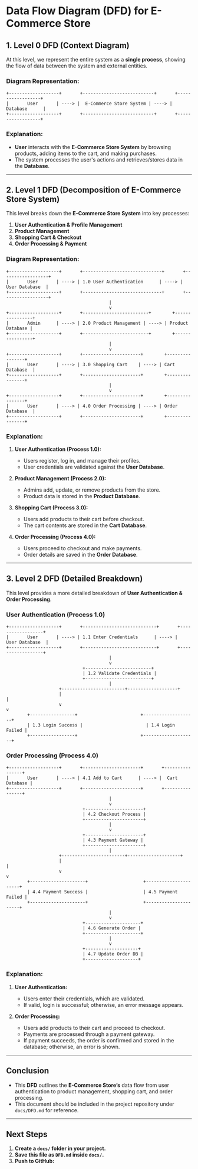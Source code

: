 # **Data Flow Diagram (DFD) for E-Commerce Store**

## **1. Level 0 DFD (Context Diagram)**

At this level, we represent the entire system as a **single process**, showing the flow of data between the system and external entities.

### **Diagram Representation:**
```
+-------------------+       +---------------------------+       +------------------+
|       User       | ----> |  E-Commerce Store System | ----> |   Database      |
+-------------------+       +---------------------------+       +------------------+
```

### **Explanation:**
- **User** interacts with the **E-Commerce Store System** by browsing products, adding items to the cart, and making purchases.
- The system processes the user's actions and retrieves/stores data in the **Database**.

---

## **2. Level 1 DFD (Decomposition of E-Commerce Store System)**

This level breaks down the **E-Commerce Store System** into key processes:

1. **User Authentication & Profile Management**
2. **Product Management**
3. **Shopping Cart & Checkout**
4. **Order Processing & Payment**

### **Diagram Representation:**
```
+-------------------+       +------------------------------+       +------------------+
|       User       | ----> | 1.0 User Authentication      | ----> |   User Database  |
+-------------------+       +------------------------------+       +------------------+
                                       |
                                       v
+-------------------+       +-------------------------+        +----------------+
|       Admin      | ----> | 2.0 Product Management | ----> | Product Database |
+-------------------+       +-------------------------+        +----------------+
                                       |
                                       v
+-------------------+       +----------------------+        +----------------+
|       User       | ----> | 3.0 Shopping Cart    | ----> | Cart Database  |
+-------------------+       +----------------------+        +----------------+
                                       |
                                       v
+-------------------+       +----------------------+        +----------------+
|       User       | ----> | 4.0 Order Processing | ----> | Order Database  |
+-------------------+       +----------------------+        +----------------+
```

### **Explanation:**

1. **User Authentication (Process 1.0):**
   - Users register, log in, and manage their profiles.
   - User credentials are validated against the **User Database**.

2. **Product Management (Process 2.0):**
   - Admins add, update, or remove products from the store.
   - Product data is stored in the **Product Database**.

3. **Shopping Cart (Process 3.0):**
   - Users add products to their cart before checkout.
   - The cart contents are stored in the **Cart Database**.

4. **Order Processing (Process 4.0):**
   - Users proceed to checkout and make payments.
   - Order details are saved in the **Order Database**.

---

## **3. Level 2 DFD (Detailed Breakdown)**

This level provides a more detailed breakdown of **User Authentication & Order Processing**.

### **User Authentication (Process 1.0)**
```
+-------------------+       +----------------------------+       +------------------+
|       User       | ----> | 1.1 Enter Credentials      | ----> |   User Database  |
+-------------------+       +----------------------------+       +------------------+
                                       |
                                       v
                             +-------------------------+
                             | 1.2 Validate Credentials |
                             +-------------------------+
                                       |
                    +------------------------+-------------------+
                    |                                                 |
                    v                                                 v
        +-----------------+                        +--------------------+
        | 1.3 Login Success |                        | 1.4 Login Failed |
        +-----------------+                        +--------------------+
```

### **Order Processing (Process 4.0)**
```
+-------------------+       +----------------------+       +----------------+
|       User       | ----> | 4.1 Add to Cart      | ----> |  Cart Database |
+-------------------+       +----------------------+       +----------------+
                                       |
                                       v
                             +----------------------+
                             | 4.2 Checkout Process |
                             +----------------------+
                                       |
                                       v
                             +----------------------+
                             | 4.3 Payment Gateway |
                             +----------------------+
                                       |
                    +------------------------+--------------------+
                    |                                                 |
                    v                                                 v
        +---------------------+                     +----------------------+
        | 4.4 Payment Success |                     | 4.5 Payment Failed |
        +---------------------+                     +----------------------+
                                       |
                                       v
                             +---------------------+
                             | 4.6 Generate Order |
                             +---------------------+
                                       |
                                       v
                             +--------------------+
                             | 4.7 Update Order DB |
                             +--------------------+
```

### **Explanation:**

1. **User Authentication:**
   - Users enter their credentials, which are validated.
   - If valid, login is successful; otherwise, an error message appears.

2. **Order Processing:**
   - Users add products to their cart and proceed to checkout.
   - Payments are processed through a payment gateway.
   - If payment succeeds, the order is confirmed and stored in the database; otherwise, an error is shown.

---

## **Conclusion**

- This **DFD** outlines the **E-Commerce Store’s** data flow from user authentication to product management, shopping cart, and order processing.
- This document should be included in the project repository under `docs/DFD.md` for reference.

---

## **Next Steps**

1. **Create a `docs/` folder in your project.**
2. **Save this file as `DFD.md` inside `docs/`.**
3. **Push to GitHub:**
 


